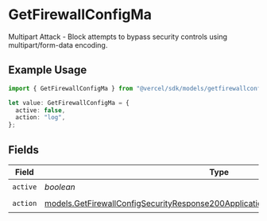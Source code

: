 # GetFirewallConfigMa

Multipart Attack - Block attempts to bypass security controls using multipart/form-data encoding.

## Example Usage

```typescript
import { GetFirewallConfigMa } from "@vercel/sdk/models/getfirewallconfigop.js";

let value: GetFirewallConfigMa = {
  active: false,
  action: "log",
};
```

## Fields

| Field                                                                                                                                                                        | Type                                                                                                                                                                         | Required                                                                                                                                                                     | Description                                                                                                                                                                  |
| ---------------------------------------------------------------------------------------------------------------------------------------------------------------------------- | ---------------------------------------------------------------------------------------------------------------------------------------------------------------------------- | ---------------------------------------------------------------------------------------------------------------------------------------------------------------------------- | ---------------------------------------------------------------------------------------------------------------------------------------------------------------------------- |
| `active`                                                                                                                                                                     | *boolean*                                                                                                                                                                    | :heavy_check_mark:                                                                                                                                                           | N/A                                                                                                                                                                          |
| `action`                                                                                                                                                                     | [models.GetFirewallConfigSecurityResponse200ApplicationJSONResponseBodyCrsMaAction](../models/getfirewallconfigsecurityresponse200applicationjsonresponsebodycrsmaaction.md) | :heavy_check_mark:                                                                                                                                                           | N/A                                                                                                                                                                          |